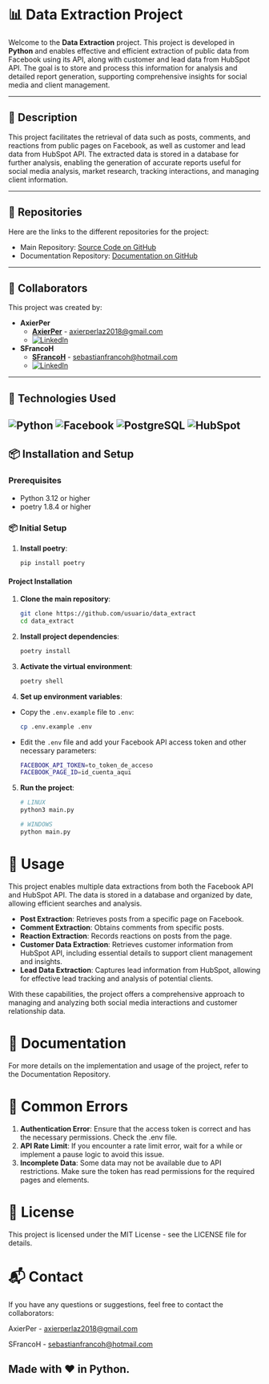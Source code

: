 # 📊 Data Extraction Project

Welcome to the **Data Extraction** project. This project is developed in **Python** and enables effective and efficient extraction of public data from Facebook using its API, along with customer and lead data from HubSpot API. The goal is to store and process this information for analysis and detailed report generation, supporting comprehensive insights for social media and client management.

---

## 🚀 Description

This project facilitates the retrieval of data such as posts, comments, and reactions from public pages on Facebook, as well as customer and lead data from HubSpot API. The extracted data is stored in a database for further analysis, enabling the generation of accurate reports useful for social media analysis, market research, tracking interactions, and managing client information.

---

## 📂 Repositories

Here are the links to the different repositories for the project:

- Main Repository: [Source Code on GitHub](https://github.com/usuario/facebook_extract)
- Documentation Repository: [Documentation on GitHub](https://github.com/tuusuario/repo-documentacion)

---

## 👥 Collaborators

This project was created by:
- **AxierPer**
  - **[AxierPer](https://github.com/AxierPer)** - [axierperlaz2018@gmail.com](mailto:axierperlaz2018@gmail.com)
  - [![LinkedIn](https://img.shields.io/badge/LinkedIn-0077B5?style=flat&logo=linkedin&logoColor=white)](https://www.linkedin.com/in/axier-perlaza-044866274/)
- **SFrancoH**
  - **[SFrancoH](https://github.com/SFrancoH)** - [sebastianfrancoh@hotmail.com](mailto:sebastianfrancoh@hotmail.com)
  - [![LinkedIn](https://img.shields.io/badge/LinkedIn-0077B5?style=flat&logo=linkedin&logoColor=white)](https://www.linkedin.com/in/sebastian-felipe-franco-herrera/)

---

## 🔧 Technologies Used

![Python](https://img.shields.io/badge/Python-3776AB?style=for-the-badge&logo=python&logoColor=white)
![Facebook](https://img.shields.io/badge/Facebook-1877F2?style=for-the-badge&logo=facebook&logoColor=white)
![PostgreSQL](https://img.shields.io/badge/PostgreSQL-336791?style=for-the-badge&logo=postgresql&logoColor=white)
![HubSpot](https://img.shields.io/badge/HubSpot-FF7A59?style=for-the-badge&logo=hubspot&logoColor=white)
---

## 📦 Installation and Setup

### Prerequisites

- Python 3.12 or higher
- poetry 1.8.4 or higher

### 📦 Initial Setup

1. **Install poetry**:
    ```bash
    pip install poetry
    ```

#### Project Installation

1. **Clone the main repository**:
   ```bash
   git clone https://github.com/usuario/data_extract
   cd data_extract
   ```

2. **Install project dependencies**:
    ```bash
    poetry install
    ```

3. **Activate the virtual environment**:
    ```bash
    poetry shell
    ```

4. **Set up environment variables**:
- Copy the `.env.example` file to `.env`: 
    ```bash
    cp .env.example .env
    ```

- Edit the `.env` file and add your Facebook API access token and other necessary parameters: 
    ```bash
    FACEBOOK_API_TOKEN=to_token_de_acceso
    FACEBOOK_PAGE_ID=id_cuenta_aqui
    ```

5. **Run the project**:
    ```bash
    # LINUX
    python3 main.py
    ```

    ```bash
    # WINDOWS
    python main.py
    ```


# 📝 Usage
This project enables multiple data extractions from both the Facebook API and HubSpot API. The data is stored in a database and organized by date, allowing efficient searches and analysis.

- **Post Extraction**: Retrieves posts from a specific page on Facebook.
- **Comment Extraction**: Obtains comments from specific posts.
- **Reaction Extraction**: Records reactions on posts from the page.
- **Customer Data Extraction**: Retrieves customer information from HubSpot API, including essential details to support client management and insights.
- **Lead Data Extraction**: Captures lead information from HubSpot, allowing for effective lead tracking and analysis of potential clients.

With these capabilities, the project offers a comprehensive approach to managing and analyzing both social media interactions and customer relationship data.

# 📖 Documentation

For more details on the implementation and usage of the project, refer to the Documentation Repository.


# 🚨 Common Errors
1. **Authentication Error**: Ensure that the access token is correct and has the necessary permissions. Check the .env file.
2. **API Rate Limit**: If you encounter a rate limit error, wait for a while or implement a pause logic to avoid this issue.
3. **Incomplete Data**: Some data may not be available due to API restrictions. Make sure the token has read permissions for the required pages and elements.


# 📜 License

This project is licensed under the MIT License - see the LICENSE file for details.


# 📬 Contact
If you have any questions or suggestions, feel free to contact the collaborators:

AxierPer - axierperlaz2018@gmail.com

SFrancoH - sebastianfrancoh@hotmail.com


Made with ❤️ in Python.
-
